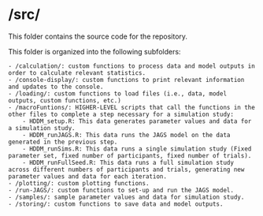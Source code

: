 # /src/

This folder contains the source code for the repository.

This folder is organized into the following subfolders:
    
    - /calculation/: custom functions to process data and model outputs in order to calculate relevant statistics.
    - /console-display/: custom functions to print relevant information and updates to the console.
    - /loading/: custom functions to load files (i.e., data, model outputs, custom functions, etc.)
    - /macroFuntions/: HIGHER-LEVEL scripts that call the functions in the other files to complete a step necessary for a simulation study:
        - HDDM_setup.R: This data generates parameter values and data for a simulation study.
        - HDDM_runJAGS.R: This data runs the JAGS model on the data generated in the previous step.
        - HDDM_runSims.R: This data runs a single simulation study (Fixed parameter set, fixed number of participants, fixed number of trials).
        - HDDM_runFullSeed.R: This data runs a full simulation study across different numbers of participants and trials, generating new parameter values and data for each iteration.    
    - /plotting/: custom plotting functions.            
    - /run-JAGS/: custom functions to set-up and run the JAGS model.    
    - /samples/: sample parameter values and data for simulation study.
    - /storing/: custom functions to save data and model outputs.
    